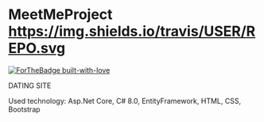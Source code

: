 # MeetMeProject  https://img.shields.io/travis/USER/REPO.svg
[![ForTheBadge built-with-love](http://ForTheBadge.com/images/badges/built-with-love.svg)](https://GitHub.com/Naereen/)

DATING SITE

Used technology: Asp.Net Core, C# 8.0, EntityFramework, HTML, CSS, Bootstrap

